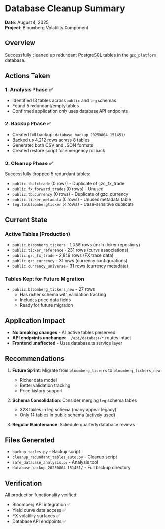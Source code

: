 # Database Cleanup Summary

**Date**: August 4, 2025  
**Project**: Bloomberg Volatility Component

## Overview

Successfully cleaned up redundant PostgreSQL tables in the `gzc_platform` database.

## Actions Taken

### 1. Analysis Phase ✅
- Identified 13 tables across `public` and `leg` schemas
- Found 5 redundant/empty tables
- Confirmed application only uses database API endpoints

### 2. Backup Phase ✅
- Created full backup: `database_backup_20250804_151451/`
- Backed up 4,212 rows across 8 tables
- Generated both CSV and JSON formats
- Created restore script for emergency rollback

### 3. Cleanup Phase ✅
Successfully dropped 5 redundant tables:
- `public.tblfxtrade` (0 rows) - Duplicate of gzc_fx_trade
- `public.fx_forward_trades` (0 rows) - Unused
- `public.tblcurrency` (0 rows) - Duplicate of gzc_currency
- `public.ticker_metadata` (0 rows) - Unused metadata table
- `leg.tblbloombergticker` (4 rows) - Case-sensitive duplicate

## Current State

### Active Tables (Production)
- `public.bloomberg_tickers` - 1,035 rows (main ticker repository)
- `public.ticker_reference` - 231 rows (curve associations)
- `public.gzc_fx_trade` - 2,849 rows (FX trade data)
- `public.gzc_currency` - 31 rows (currency configurations)
- `public.currency_universe` - 31 rows (currency metadata)

### Tables Kept for Future Migration
- `public.bloomberg_tickers_new` - 27 rows
  - Has richer schema with validation tracking
  - Includes price data fields
  - Ready for future migration

## Application Impact

- **No breaking changes** - All active tables preserved
- **API endpoints unchanged** - `/api/database/*` routes intact
- **Frontend unaffected** - Uses database.ts service layer

## Recommendations

1. **Future Sprint**: Migrate from `bloomberg_tickers` to `bloomberg_tickers_new`
   - Richer data model
   - Better validation tracking
   - Price history support

2. **Schema Consolidation**: Consider merging `leg` schema tables
   - 328 tables in leg schema (many appear legacy)
   - Only 14 tables in public schema (actively used)

3. **Regular Maintenance**: Schedule quarterly database reviews

## Files Generated

- `backup_tables.py` - Backup script
- `cleanup_redundant_tables_auto.py` - Cleanup script
- `safe_database_analysis.py` - Analysis tool
- `database_backup_20250804_151451/` - Full backup directory

## Verification

All production functionality verified:
- Bloomberg API integration ✅
- Yield curve data access ✅
- FX volatility surfaces ✅
- Database API endpoints ✅